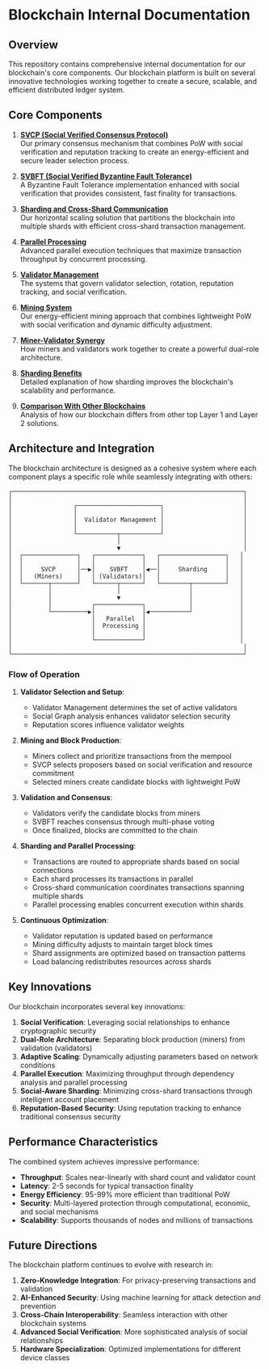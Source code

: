 # Blockchain Internal Documentation

## Overview

This repository contains comprehensive internal documentation for our blockchain's core components. Our blockchain platform is built on several innovative technologies working together to create a secure, scalable, and efficient distributed ledger system.

## Core Components

1. **[SVCP (Social Verified Consensus Protocol)](01_SVCP_Consensus.md)**  
   Our primary consensus mechanism that combines PoW with social verification and reputation tracking to create an energy-efficient and secure leader selection process.

2. **[SVBFT (Social Verified Byzantine Fault Tolerance)](02_SVBFT_Consensus.md)**  
   A Byzantine Fault Tolerance implementation enhanced with social verification that provides consistent, fast finality for transactions.

3. **[Sharding and Cross-Shard Communication](03_Sharding_CrossShard.md)**  
   Our horizontal scaling solution that partitions the blockchain into multiple shards with efficient cross-shard transaction management.

4. **[Parallel Processing](04_Parallel_Processing.md)**  
   Advanced parallel execution techniques that maximize transaction throughput by concurrent processing.

5. **[Validator Management](05_Validator_Management.md)**  
   The systems that govern validator selection, rotation, reputation tracking, and social verification.

6. **[Mining System](06_Mining_System.md)**  
   Our energy-efficient mining approach that combines lightweight PoW with social verification and dynamic difficulty adjustment.

7. **[Miner-Validator Synergy](07_Miner_Validator_Synergy.md)**  
   How miners and validators work together to create a powerful dual-role architecture.

8. **[Sharding Benefits](08_Sharding_Benefits.md)**  
   Detailed explanation of how sharding improves the blockchain's scalability and performance.

9. **[Comparison With Other Blockchains](09_Comparison_With_Other_Blockchains.md)**  
   Analysis of how our blockchain differs from other top Layer 1 and Layer 2 solutions.

## Architecture and Integration

The blockchain architecture is designed as a cohesive system where each component plays a specific role while seamlessly integrating with others:

```
┌────────────────────────────────────────────────────────────────┐
│                                                                │
│                 ┌───────────────────────┐                      │
│                 │                       │                      │
│                 │  Validator Management │                      │
│                 │                       │                      │
│                 └───────────┬───────────┘                      │
│                             │                                  │
│                             ▼                                  │
│  ┌───────────────┐   ┌─────────────┐   ┌──────────────────┐   │
│  │               │   │             │   │                  │   │
│  │     SVCP      │──▶│    SVBFT    │◀──│     Sharding     │   │
│  │   (Miners)    │   │ (Validators)│   │                  │   │
│  └───────┬───────┘   └──────┬──────┘   └────────┬─────────┘   │
│          │                  │                   │             │
│          │                  ▼                   │             │
│          │           ┌─────────────┐            │             │
│          └──────────▶│             │◀───────────┘             │
│                      │   Parallel  │                          │
│                      │  Processing │                          │
│                      │             │                          │
│                      └─────────────┘                          │
│                                                                │
└────────────────────────────────────────────────────────────────┘
```

### Flow of Operation

1. **Validator Selection and Setup**:
   - Validator Management determines the set of active validators
   - Social Graph analysis enhances validator selection security
   - Reputation scores influence validator weights

2. **Mining and Block Production**:
   - Miners collect and prioritize transactions from the mempool
   - SVCP selects proposers based on social verification and resource commitment
   - Selected miners create candidate blocks with lightweight PoW

3. **Validation and Consensus**:
   - Validators verify the candidate blocks from miners
   - SVBFT reaches consensus through multi-phase voting
   - Once finalized, blocks are committed to the chain

4. **Sharding and Parallel Processing**:
   - Transactions are routed to appropriate shards based on social connections
   - Each shard processes its transactions in parallel
   - Cross-shard communication coordinates transactions spanning multiple shards
   - Parallel processing enables concurrent execution within shards

5. **Continuous Optimization**:
   - Validator reputation is updated based on performance
   - Mining difficulty adjusts to maintain target block times
   - Shard assignments are optimized based on transaction patterns
   - Load balancing redistributes resources across shards

## Key Innovations

Our blockchain incorporates several key innovations:

1. **Social Verification**: Leveraging social relationships to enhance cryptographic security
2. **Dual-Role Architecture**: Separating block production (miners) from validation (validators)
3. **Adaptive Scaling**: Dynamically adjusting parameters based on network conditions
4. **Parallel Execution**: Maximizing throughput through dependency analysis and parallel processing
5. **Social-Aware Sharding**: Minimizing cross-shard transactions through intelligent account placement
6. **Reputation-Based Security**: Using reputation tracking to enhance traditional consensus security

## Performance Characteristics

The combined system achieves impressive performance:

- **Throughput**: Scales near-linearly with shard count and validator count
- **Latency**: 2-5 seconds for typical transaction finality
- **Energy Efficiency**: 95-99% more efficient than traditional PoW
- **Security**: Multi-layered protection through computational, economic, and social mechanisms
- **Scalability**: Supports thousands of nodes and millions of transactions

## Future Directions

The blockchain platform continues to evolve with research in:

1. **Zero-Knowledge Integration**: For privacy-preserving transactions and validation
2. **AI-Enhanced Security**: Using machine learning for attack detection and prevention
3. **Cross-Chain Interoperability**: Seamless interaction with other blockchain systems
4. **Advanced Social Verification**: More sophisticated analysis of social relationships
5. **Hardware Specialization**: Optimized implementations for different device classes 